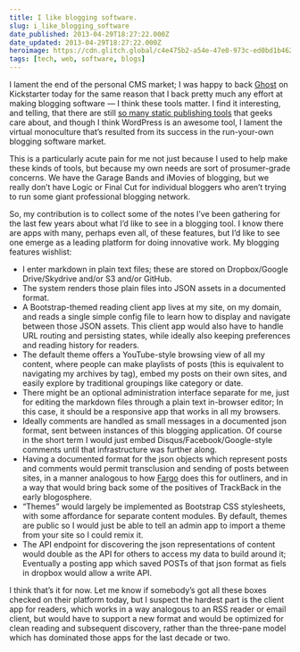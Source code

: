 ```yaml
---
title: I like blogging software.
slug: i_like_blogging_software
date_published: 2013-04-29T18:27:22.000Z
date_updated: 2013-04-29T18:27:22.000Z
heroimage: https://cdn.glitch.global/c4e475b2-a54e-47e0-973c-ed0bd1b46262/ghost-kickstarter.jpg.webp?v=1670559878259
tags: [tech, web, software, blogs]
---
```


I lament the end of the personal CMS market; I was happy to back [Ghost](http://www.kickstarter.com/projects/johnonolan/ghost-just-a-blogging-platform) on Kickstarter today for the same reason that I back pretty much any effort at making blogging software — I think these tools matter. I find it interesting, and telling, that there are still [so many static publishing tools](https://news.ycombinator.com/item?id=4857473) that geeks care about, and though I think WordPress is an awesome tool, I lament the virtual monoculture that’s resulted from its success in the run-your-own blogging software market.

This is a particularly acute pain for me not just because I used to help make these kinds of tools, but because my own needs are sort of prosumer-grade concerns. We have the Garage Bands and iMovies of blogging, but we really don’t have Logic or Final Cut for individual bloggers who aren’t trying to run some giant professional blogging network.

So, my contribution is to collect some of the notes I’ve been gathering for the last few years about what I’d like to see in a blogging tool. I know there are apps with many, perhaps even all, of these features, but I’d like to see one emerge as a leading platform for doing innovative work. My blogging features wishlist:

- I enter markdown in plain text files; these are stored on Dropbox/Google Drive/Skydrive and/or S3 and/or GitHub.
- The system renders those plain files into JSON assets in a documented format.
- A Bootstrap-themed reading client app lives at my site, on my domain, and reads a single simple config file to learn how to display and navigate between those JSON assets. This client app would also have to handle URL routing and persisting states, while ideally also keeping preferences and reading history for readers.
- The default theme offers a YouTube-style browsing view of all my content, where people can make playlists of posts (this is equivalent to navigating my archives by tag), embed my posts on their own sites, and easily explore by traditional groupings like category or date.
- There might be an optional administration interface separate for me, just for editing the markdown files through a plain text in-browser editor; In this case, it should be a responsive app that works in all my browsers.
- Ideally comments are handled as small messages in a documented json format, sent between instances of this blogging application. Of course in the short term I would just embed Disqus/Facebook/Google-style comments until that infrastructure was further along.
- Having a documented format for the json objects which represent posts and comments would permit transclusion and sending of posts between sites, in a manner analogous to how [Fargo](http://fargo.io/) does this for outliners, and in a way that would bring back some of the positives of TrackBack in the early blogosphere.
- “Themes” would largely be implemented as Bootstrap CSS stylesheets, with some affordance for separate content modules. By default, themes are public so I would just be able to tell an admin app to import a theme from your site so I could remix it.
- The API endpoint for discovering the json representations of content would double as the API for others to access my data to build around it; Eventually a posting app which saved POSTs of that json format as fiels in dropbox would allow a write API.

I think that’s it for now. Let me know if somebody’s got all these boxes checked on their platform today, but I suspect the hardest part is the client app for readers, which works in a way analogous to an RSS reader or email client, but would have to support a new format and would be optimized for clean reading and subsequent discovery, rather than the three-pane model which has dominated those apps for the last decade or two.

